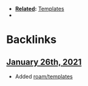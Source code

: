 - **[Related](<../Related.md>):** [Templates](<../Templates.md>)
- 

# Backlinks
## [January 26th, 2021](<January 26th, 2021.md>)
- Added [roam/templates](<../roam/templates.md>)

